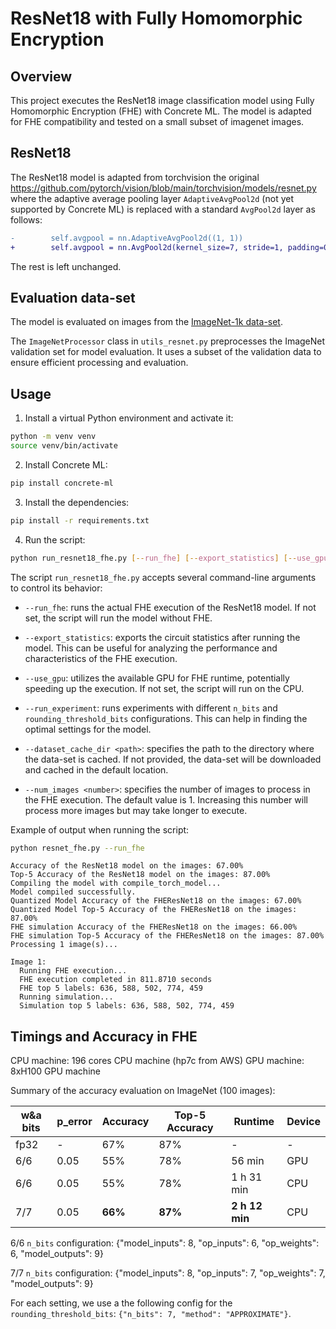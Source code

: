 # ResNet18 with Fully Homomorphic Encryption

## Overview

This project executes the ResNet18 image classification model using Fully Homomorphic Encryption (FHE) with Concrete ML. The model is adapted for FHE compatibility and tested on a small subset of imagenet images.

## ResNet18

The ResNet18 model is adapted from torchvision the original https://github.com/pytorch/vision/blob/main/torchvision/models/resnet.py where the adaptive average pooling layer `AdaptiveAvgPool2d` (not yet supported by Concrete ML) is replaced with a standard `AvgPool2d` layer as follows:

```diff
-        self.avgpool = nn.AdaptiveAvgPool2d((1, 1))
+        self.avgpool = nn.AvgPool2d(kernel_size=7, stride=1, padding=0)
```

The rest is left unchanged.

## Evaluation data-set

The model is evaluated on images from the [ImageNet-1k data-set](https://huggingface.co/datasets/timm/imagenet-1k-wds).

The `ImageNetProcessor` class in `utils_resnet.py` preprocesses the ImageNet validation set for model evaluation. It uses a subset of the validation data to ensure efficient processing and evaluation.

## Usage

1. Install a virtual Python environment and activate it:

<!--pytest-codeblocks:skip-->

```bash
python -m venv venv
source venv/bin/activate
```

2. Install Concrete ML:

<!--pytest-codeblocks:skip-->

```bash
pip install concrete-ml
```

3. Install the dependencies:

<!--pytest-codeblocks:skip-->

```bash
pip install -r requirements.txt
```

4. Run the script:

<!--pytest-codeblocks:skip-->

```bash
python run_resnet18_fhe.py [--run_fhe] [--export_statistics] [--use_gpu] [--run_experiment] [--dataset_cache_dir <path>] [--num_images <number>]
```

The script `run_resnet18_fhe.py` accepts several command-line arguments to control its behavior:

- `--run_fhe`: runs the actual FHE execution of the ResNet18 model. If not set, the script will run the model without FHE.

- `--export_statistics`: exports the circuit statistics after running the model. This can be useful for analyzing the performance and characteristics of the FHE execution.

- `--use_gpu`: utilizes the available GPU for FHE runtime, potentially speeding up the execution. If not set, the script will run on the CPU.

- `--run_experiment`: runs experiments with different `n_bits` and `rounding_threshold_bits` configurations. This can help in finding the optimal settings for the model.

- `--dataset_cache_dir <path>`: specifies the path to the directory where the data-set is cached. If not provided, the data-set will be downloaded and cached in the default location.

- `--num_images <number>`: specifies the number of images to process in the FHE execution. The default value is 1. Increasing this number will process more images but may take longer to execute.

Example of output when running the script:

<!--pytest-codeblocks:skip-->

```bash
python resnet_fhe.py --run_fhe
```

```
Accuracy of the ResNet18 model on the images: 67.00%
Top-5 Accuracy of the ResNet18 model on the images: 87.00%
Compiling the model with compile_torch_model...
Model compiled successfully.
Quantized Model Accuracy of the FHEResNet18 on the images: 67.00%
Quantized Model Top-5 Accuracy of the FHEResNet18 on the images: 87.00%
FHE simulation Accuracy of the FHEResNet18 on the images: 66.00%
FHE simulation Top-5 Accuracy of the FHEResNet18 on the images: 87.00%
Processing 1 image(s)...

Image 1:
  Running FHE execution...
  FHE execution completed in 811.8710 seconds
  FHE top 5 labels: 636, 588, 502, 774, 459
  Running simulation...
  Simulation top 5 labels: 636, 588, 502, 774, 459
```

## Timings and Accuracy in FHE

CPU machine: 196 cores CPU machine (hp7c from AWS)
GPU machine: 8xH100 GPU machine

Summary of the accuracy evaluation on ImageNet (100 images):

| w&a bits | p_error | Accuracy | Top-5 Accuracy | Runtime        | Device |
| -------- | ------- | -------- | -------------- | -------------- | ------ |
| fp32     | -       | 67%      | 87%            | -              | -      |
| 6/6      | 0.05    | 55%      | 78%            | 56 min         | GPU    |
| 6/6      | 0.05    | 55%      | 78%            | 1 h 31 min     | CPU    |
| 7/7      | 0.05    | **66%**  | **87%**        | **2 h 12 min** | CPU    |

6/6 `n_bits` configuration: {"model_inputs": 8, "op_inputs": 6, "op_weights": 6, "model_outputs": 9}

7/7 `n_bits` configuration: {"model_inputs": 8, "op_inputs": 7, "op_weights": 7, "model_outputs": 9}

For each setting, we use a the following config for the `rounding_threshold_bits`: `{"n_bits": 7, "method": "APPROXIMATE"}`.
